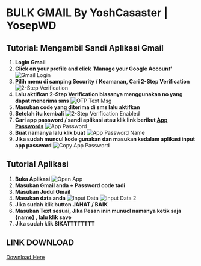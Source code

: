 # BULK GMAIL By YoshCasaster | YosepWD

## Tutorial: Mengambil Sandi Aplikasi Gmail

1. **Login Gmail**
2. **Click on your profile and click ’Manage your Google Account’**
   ![Gmail Login](https://www.edbmails.com/screenshots/imap/gmail-login.png)
3. **Pilih menu di samping Security / Keamanan, Cari 2-Step Verification**
   ![2-Step Verification](https://www.edbmails.com/screenshots/imap/click-2-step-verification-gmail.png)
4. **Lalu aktifkan 2-Step Verification biasanya menggunakan no yang dapat menerima sms**
   ![OTP Text Msg](https://www.edbmails.com/screenshots/imap/otp-text-msg.png)
5. **Masukan code yang diterima di sms lalu aktifkan**
6. **Setelah itu kembali**
   ![2-Step Verification Enabled](https://www.edbmails.com/screenshots/imap/2-step-verification-enabled.png)
7. **Cari app password / sandi aplikasi atau klik link berikut [App Passwords](https://myaccount.google.com/apppasswords)**
   ![App Password](https://www.edbmails.com/screenshots/imap/security-app-password.png)
8. **Buat namanya lalu klik buat**
   ![App Password Name](https://www.edbmails.com/screenshots/imap/app-password-name.png)
9. **Jika sudah muncul kode gunakan dan masukan kedalam aplikasi input app password**
   ![Copy App Password](https://www.edbmails.com/screenshots/imap/copy-app-password.png)

## Tutorial Aplikasi

1. **Buka Aplikasi**
   ![Open App](https://telegra.ph/file/647b43bf619419163414f.png)
2. **Masukan Gmail anda + Password code tadi**
3. **Masukan Judul Gmail**
4. **Masukan data anda**
   ![Input Data](https://telegra.ph/file/3277b645f36b7e5499229.png)
   ![Input Data 2](https://telegra.ph/file/3b4aa25123050b44ea79e.png)
5. **Jika sudah klik button JAHAT / BAIK**
6. **Masukan Text sesuai, Jika Pesan inin munucl namanya ketik saja {name} , lalu klik save**
7. **Jika sudah klik SIKATTTTTTTT**

## LINK DOWNLOAD

[Download Here](https://drive.google.com/file/d/15r6D6n-w622j3KEboJ24ySbrjMXRBf_n/view?usp=sharing)
